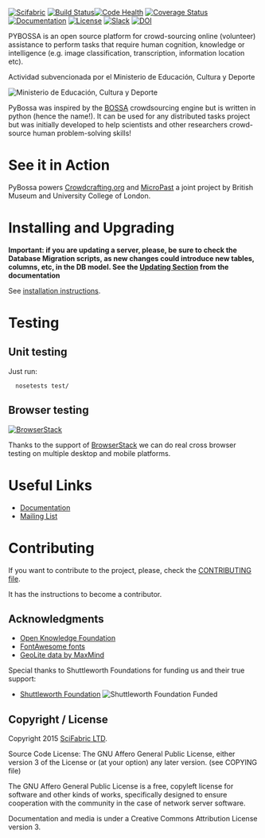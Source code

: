 [![Scifabric](https://img.shields.io/badge/made%20by-scifabric-blue.svg)](https://scifabric.com/)
[![Build Status](https://travis-ci.org/Scifabric/pybossa.svg?branch=master)](https://travis-ci.org/Scifabric/pybossa)[![Code Health](https://landscape.io/github/Scifabric/pybossa/master/landscape.svg?style=flat)](https://landscape.io/github/Scifabric/pybossa/master) 
 [![Coverage
Status](https://img.shields.io/coveralls/Scifabric/pybossa.svg)](https://coveralls.io/r/Scifabric/pybossa?branch=master)
[![Documentation](https://readthedocs.org/projects/pybossa/badge/?version=latest)](http://docs.pybossa.com) [![License](http://img.shields.io/badge/license-agplv3-b75bb6.svg)](http://www.gnu.org/licenses/agpl-3.0.html) [![Slack](http://slackin.crowdcrafting.org/badge.svg)](http://slackin.crowdcrafting.org) 
[![DOI](https://zenodo.org/badge/12868/PyBossa/pybossa.svg)](https://zenodo.org/badge/latestdoi/12868/PyBossa/pybossa)


PYBOSSA is an open source platform for crowd-sourcing online (volunteer)
assistance to perform tasks that require human cognition, knowledge or
intelligence (e.g. image classification, transcription, information location
etc).

Actividad subvencionada por el Ministerio de Educación, Cultura y Deporte

![Ministerio de Educación, Cultura y Deporte](http://i.imgur.com/4ShmIt1.jpg)

PyBossa was inspired by the [BOSSA](http://bossa.berkeley.edu/) crowdsourcing engine but is written in
python (hence the name!). It can be used for any distributed tasks project
but was initially developed to help scientists and other researchers
crowd-source human problem-solving skills!

# See it in Action

PyBossa powers [Crowdcrafting.org](http://crowdcrafting.org/) and [MicroPast](http://crowdsourced.micropasts.org/) a joint project by British Museum and University College of London.

# Installing and Upgrading

**Important: if you are updating a server, please, be sure to check the
Database Migration scripts, as new changes could introduce new tables,
columns, etc, in the DB model. See the [Updating Section](http://docs.pybossa.com/en/latest/install.html#updating-pybossa) from the
documentation**

See [installation instructions](http://docs.pybossa.com/en/latest/installing_pybossa.html).

# Testing

## Unit testing

Just run:

```
  nosetests test/
```

## Browser testing

[![BrowserStack](http://i.imgur.com/Pg0utrk.png)](http://browserstack.com/)

Thanks to the support of [BrowserStack](http://browserstack.com/) we can do real cross browser testing on multiple desktop and mobile platforms.

# Useful Links

* [Documentation](http://docs.pybossa.com/)
* [Mailing List](http://lists.okfn.org/mailman/listinfo/open-science-dev)

# Contributing

If you want to contribute to the project, please, check the
[CONTRIBUTING file](CONTRIBUTING.md).

It has the instructions to become a contributor.

## Acknowledgments

* [Open Knowledge Foundation](http://okfn.org/)
* [FontAwesome fonts](http://fortawesome.github.com/Font-Awesome/)
* [GeoLite data by MaxMind](http://www.maxmind.com)

Special thanks to Shuttleworth Foundations for funding us and their true support:
* [Shuttleworth Foundation](https://www.shuttleworthfoundation.org/)
![Shuttleworth Foundation Funded](http://pybossa.com/assets/img/shuttleworth-funded.png)

## Copyright / License

Copyright 2015 [SciFabric LTD](http://scifabric.com).

Source Code License: The GNU Affero General Public License, either version 3 of the License
or (at your option) any later version. (see COPYING file)

The GNU Affero General Public License is a free, copyleft license for
software and other kinds of works, specifically designed to ensure
cooperation with the community in the case of network server software.

Documentation and media is under a Creative Commons Attribution License version
3.

